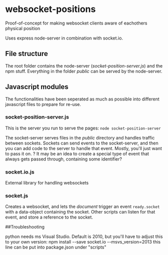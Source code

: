 # websocket-positions

Proof-of-concept for making websocket clients aware of eachothers physical position

Uses express node-server in combination with socket.io.

## File structure

The root folder contains the node-server (_socket-position-server.js_) and the npm stuff. Everything in the folder _public_ can be served by the node-server.

## Javascript modules

The functionalities have been seperated as much as possible into different javascript files to prepare for re-use.

### socket-position-server.js

This is the server you run to serve the pages: `node socket-position-server`

The socket-server serves files in the _public_ directory and handles traffic between sockets. Sockets can send events to the socket-server, and then you can add code to the server to handle that event. Mostly, you'll just want to pass it on. ? It may be an idea to create a special type of event that always gets passed through, containing some identifier?

### socket.io.js

External library for handling websockets

### socket.js

Creates a websocket, and lets the _document_ trigger an event `ready.socket` with a data-object containing the socket. Other scripts can listen for that event, and store a reference to the socket.








##Troubleshooting

python needs ms Visual Studio. Default is 2010, but you'll have to adjust this to your own version: 
 npm install --save socket.io --msvs_version=2013
this line can be  put into package.json under "scripts"
